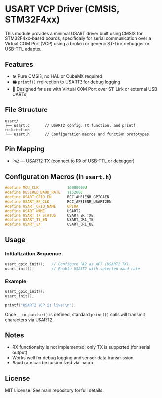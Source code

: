 # USART VCP Driver (CMSIS, STM32F4xx)

This module provides a minimal USART driver built using CMSIS for STM32F4xx-based boards, specifically for serial communication over a Virtual COM Port (VCP) using a broken or generic ST-Link debugger or USB-TTL adapter.

## Features

- ⚙️ Pure CMSIS, no HAL or CubeMX required
- 🖨️ `printf()` redirection to USART2 for debug logging
- 🔌 Designed for use with Virtual COM Port over ST-Link or external USB UARTs

## File Structure

```
usart/
├── usart.c       // USART2 config, TX function, and printf redirection
└── usart.h       // Configuration macros and function prototypes
```

## Pin Mapping

- `PA2` — USART2 TX (connect to RX of USB-TTL or debugger)

## Configuration Macros (in `usart.h`)

```c
#define MCU_CLK             16000000U
#define DESIRED_BAUD_RATE   115200U
#define USART_GPIO_EN       RCC_AHB1ENR_GPIOAEN
#define USART_EN_CLK        RCC_APB1ENR_USART2EN
#define USART_GPIO_NAME     GPIOA
#define USART_NAME          USART2
#define USART_TX_STATUS     USART_SR_TXE
#define USART_TE_EN         USART_CR1_TE
#define USART_EN            USART_CR1_UE
```

## Usage

### Initialization Sequence

```c
usart_gpio_init();   // Configure PA2 as AF7 (USART2_TX)
usart_init();        // Enable USART2 with selected baud rate
```

### Example

```c
usart_gpio_init();
usart_init();

printf("USART2 VCP is live!\n");
```

Once `__io_putchar()` is defined, standard `printf()` calls will transmit characters via USART2.

## Notes

- RX functionality is not implemented; only TX is supported (for serial output)
- Works well for debug logging and sensor data transmission
- Baud rate can be customized via macro

## License

MIT License. See main repository for full details.

